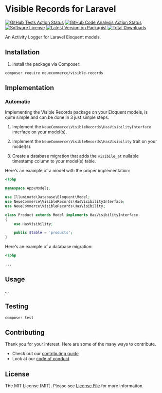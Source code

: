 # Visible Records for Laravel

[![GitHub Tests Action Status][icon-action-tests]][url-action-tests]
[![GitHub Code Analysis Action Status][icon-action-analysis]][url-action-analysis]
[![Software License][icon-license]][url-license]
[![Latest Version on Packagist][icon-packagist-version]][url-packagist]
[![Total Downloads][icon-packagist-downloads]][url-packagist]

An Activity Logger for Laravel Eloquent models.

## Installation

1. Install the package via Composer:

```shell
composer require neuecommerce/visible-records
```

## Implementation

### Automatic

Implementing the Visible Records package on your Eloquent models, is quite simple and can be done in 3 just simple steps:

1. Implement the `NeueCommerce\VisibleRecords\HasVisibilityInterface` interface on your model(s).

2. Implement the `NeueCommerce\VisibleRecords\HasVisibility` trait on your model(s).

3. Create a database migration that adds the `visibile_at` nullable timestamp column to your model(s) table.

Here's an example of a model with the proper implementation:

```php
<?php

namespace App\Models;

use Illuminate\Database\Eloquent\Model;
use NeueCommerce\VisibleRecords\HasVisibilityInterface;
use NeueCommerce\VisibleRecords\HasVisibility;

class Product extends Model implements HasVisibilityInterface
{
    use HasVisibility;

    public $table = 'products';
}
```

Here's an example of a database migration:

```php
<?php

...
```

## Usage

...

## Testing

```shell
composer test
```

## Contributing

Thank you for your interest. Here are some of the many ways to contribute.

- Check out our [contributing guide](/.github/CONTRIBUTING.md)
- Look at our [code of conduct](/.github/CODE_OF_CONDUCT.md)

## License

The MIT License (MIT). Please see [License File](LICENSE) for more information.

[url-action-tests]: https://github.com/neuecommerce/visible-records/actions?query=workflow%3Atests
[url-action-analysis]: https://github.com/neuecommerce/visible-records/actions?query=workflow%3Acode-analysis
[url-packagist]: https://github.com/neuecommerce/neuecommerce
[url-license]: https://opensource.org/licenses/MIT

[icon-action-tests]: https://github.com/neuecommerce/visible-records/actions/workflows/tests.yml/badge.svg?branch=main
[icon-action-analysis]: https://github.com/neuecommerce/visible-records/actions/workflows/code-analysis.yml/badge.svg?branch=main
[icon-license]: https://img.shields.io/github/license/neuecommerce/visible-records?label=License
[icon-packagist-version]: https://img.shields.io/packagist/v/neuecommerce/visible-records.svg?label=Packagist
[icon-packagist-downloads]: https://img.shields.io/packagist/dt/neuecommerce/visible-records.svg?label=Downloads
